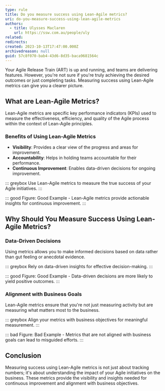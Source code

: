 ```yaml
---
type: rule
title: Do you measure success using Lean-Agile metrics?
uri: do-you-measure-success-using-lean-agile-metrics
authors:
  - title: Ulysses Maclaren
    url: https://ssw.com.au/people/uly
related:
redirects:
created: 2023-10-13T17:47:00.000Z
archivedreason: null
guid: 57c8f070-bab4-43d6-8d35-baca9681564c
---
```

Your Agile Release Train (ART) is up and running, and teams are delivering features. However, you're not sure if you're truly achieving the desired outcomes or just completing tasks. Measuring success using Lean-Agile metrics can give you a clearer picture.

<!--endintro-->

## What are Lean-Agile Metrics?

Lean-Agile metrics are specific key performance indicators (KPIs) used to measure the effectiveness, efficiency, and quality of the Agile process within the context of Lean-Agile principles.

### Benefits of Using Lean-Agile Metrics

- **Visibility**: Provides a clear view of the progress and areas for improvement.
- **Accountability**: Helps in holding teams accountable for their performance.
- **Continuous Improvement**: Enables data-driven decisions for ongoing improvement.

::: greybox
Use Lean-Agile metrics to measure the true success of your Agile initiatives.
:::

::: good
Figure: Good Example - Lean-Agile metrics provide actionable insights for continuous improvement.
:::

## Why Should You Measure Success Using Lean-Agile Metrics?

### Data-Driven Decisions

Using metrics allows you to make informed decisions based on data rather than gut feeling or anecdotal evidence.

::: greybox
Rely on data-driven insights for effective decision-making.
:::

::: good
Figure: Good Example - Data-driven decisions are more likely to yield positive outcomes.
:::

### Alignment with Business Goals

Lean-Agile metrics ensure that you're not just measuring activity but are measuring what matters most to the business.

::: greybox
Align your metrics with business objectives for meaningful measurement.
:::

::: bad
Figure: Bad Example - Metrics that are not aligned with business goals can lead to misguided efforts.
:::

## Conclusion

Measuring success using Lean-Agile metrics is not just about tracking numbers; it's about understanding the impact of your Agile initiatives on the business. These metrics provide the visibility and insights needed for continuous improvement and alignment with business objectives.
